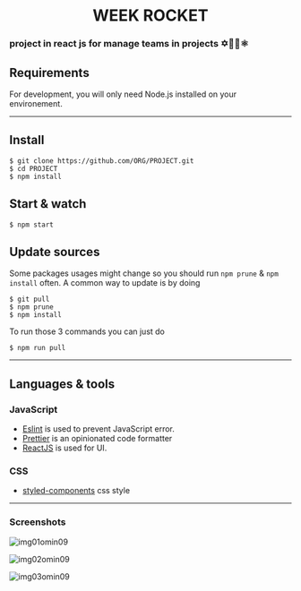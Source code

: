 <h1 align='center'> WEEK ROCKET </h1>

### project in react js for manage teams in projects ✡️💜👾⚛

## Requirements

For development, you will only need Node.js installed on your environement.

---

## Install

    $ git clone https://github.com/ORG/PROJECT.git
    $ cd PROJECT
    $ npm install


## Start & watch

    $ npm start


## Update sources

Some packages usages might change so you should run `npm prune` & `npm install` often.
A common way to update is by doing

    $ git pull
    $ npm prune
    $ npm install

To run those 3 commands you can just do

    $ npm run pull
    
---

## Languages & tools


### JavaScript

- [Eslint](https://eslint.org/) is used to prevent JavaScript error.
- [Prettier](https://prettier.io/docs/en/index.html) is an opinionated code formatter 
- [ReactJS](https://github.com/facebook/react) is used for UI.

### CSS

- [styled-components](https://styled-components.com/) css style


 ---
 
 ### Screenshots

![img01omin09](https://user-images.githubusercontent.com/52014318/74059156-43ea4400-49c6-11ea-8597-4152672fbda1.png)

![img02omin09](https://user-images.githubusercontent.com/52014318/74059138-4056bd00-49c6-11ea-8242-d38922f2a370.png)

![img03omin09](https://user-images.githubusercontent.com/52014318/74059144-42208080-49c6-11ea-8408-447c94baf6d1.png)


